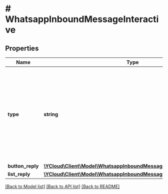 # # WhatsappInboundMessageInteractive

## Properties

Name | Type | Description | Notes
------------ | ------------- | ------------- | -------------
**type** | **string** | The type of interactive message received. - &#x60;button_reply&#x60;: Sent when a customer clicks a button. - &#x60;list_reply&#x60;: Sent when a customer selects an item from a list. | [optional]
**button_reply** | [**\YCloud\Client\Model\WhatsappInboundMessageInteractiveButtonReply**](WhatsappInboundMessageInteractiveButtonReply.md) |  | [optional]
**list_reply** | [**\YCloud\Client\Model\WhatsappInboundMessageInteractiveListReply**](WhatsappInboundMessageInteractiveListReply.md) |  | [optional]

[[Back to Model list]](../../README.md#models) [[Back to API list]](../../README.md#endpoints) [[Back to README]](../../README.md)
